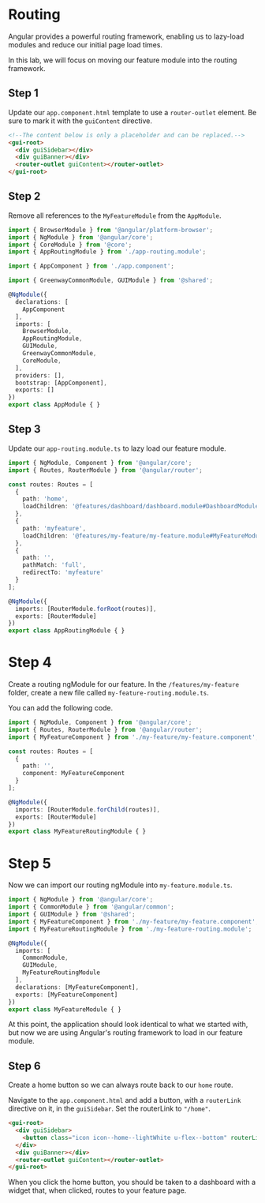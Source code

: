 # Routing
Angular provides a powerful routing framework, enabling us to lazy-load modules and reduce our initial page load times.

In this lab, we will focus on moving our feature module into the routing framework.

## Step 1
Update our `app.component.html` template to use a `router-outlet` element. Be sure to mark it with the `guiContent` directive.

```html
<!--The content below is only a placeholder and can be replaced.-->
<gui-root>
  <div guiSidebar></div>
  <div guiBanner></div>
  <router-outlet guiContent></router-outlet>
</gui-root>
```

## Step 2
Remove all references to the `MyFeatureModule` from the `AppModule`.

```typescript
import { BrowserModule } from '@angular/platform-browser';
import { NgModule } from '@angular/core';
import { CoreModule } from '@core';
import { AppRoutingModule } from './app-routing.module';

import { AppComponent } from './app.component';

import { GreenwayCommonModule, GUIModule } from '@shared';

@NgModule({
  declarations: [
    AppComponent
  ],
  imports: [
    BrowserModule,
    AppRoutingModule,
    GUIModule,
    GreenwayCommonModule,
    CoreModule,
  ],
  providers: [],
  bootstrap: [AppComponent],
  exports: []
})
export class AppModule { }
```

## Step 3
Update our `app-routing.module.ts` to lazy load our feature module.

```typescript
import { NgModule, Component } from '@angular/core';
import { Routes, RouterModule } from '@angular/router';

const routes: Routes = [
  {
    path: 'home',
    loadChildren: '@features/dashboard/dashboard.module#DashboardModule'
  },
  {
    path: 'myfeature',
    loadChildren: '@features/my-feature/my-feature.module#MyFeatureModule'
  },
  {
    path: '',
    pathMatch: 'full',
    redirectTo: 'myfeature'
  }
];

@NgModule({
  imports: [RouterModule.forRoot(routes)],
  exports: [RouterModule]
})
export class AppRoutingModule { }
```

# Step 4
Create a routing ngModule for our feature. In the `/features/my-feature` folder, create a new file called `my-feature-routing.module.ts`.

You can add the following code.

```typescript
import { NgModule, Component } from '@angular/core';
import { Routes, RouterModule } from '@angular/router';
import { MyFeatureComponent } from './my-feature/my-feature.component';

const routes: Routes = [
  {
    path: '',
    component: MyFeatureComponent
  }
];

@NgModule({
  imports: [RouterModule.forChild(routes)],
  exports: [RouterModule]
})
export class MyFeatureRoutingModule { }
```

# Step 5
Now we can import our routing ngModule into `my-feature.module.ts`.

```typescript
import { NgModule } from '@angular/core';
import { CommonModule } from '@angular/common';
import { GUIModule } from '@shared';
import { MyFeatureComponent } from './my-feature/my-feature.component';
import { MyFeatureRoutingModule } from './my-feature-routing.module';

@NgModule({
  imports: [
    CommonModule,
    GUIModule,
    MyFeatureRoutingModule
  ],
  declarations: [MyFeatureComponent],
  exports: [MyFeatureComponent]
})
export class MyFeatureModule { }
```

At this point, the application should look identical to what we started with, but now we are using Angular's routing framework to load in our feature module.

## Step 6
Create a home button so we can always route back to our `home` route.

Navigate to the `app.component.html` and add a button, with a `routerLink` directive on it, in the `guiSidebar`. Set the routerLink to `"/home"`.

```html
<gui-root>
  <div guiSidebar>
    <button class="icon icon--home--lightWhite u-flex--bottom" routerLink="/home">Home</button>
  </div>
  <div guiBanner></div>
  <router-outlet guiContent></router-outlet>
</gui-root>
```

When you click the home button, you should be taken to a dashboard with a widget that, when clicked, routes to your feature page.